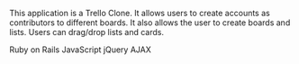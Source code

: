 This application is a Trello Clone. It allows users to create accounts as contributors to different boards. It also allows the user to create boards and lists. Users can drag/drop lists and cards. 

Ruby on Rails
JavaScript
jQuery
AJAX
